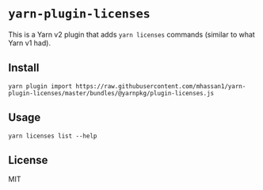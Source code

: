 # `yarn-plugin-licenses`

This is a Yarn v2 plugin that adds `yarn licenses` commands (similar to what Yarn v1 had).

## Install

```
yarn plugin import https://raw.githubusercontent.com/mhassan1/yarn-plugin-licenses/master/bundles/@yarnpkg/plugin-licenses.js
```

## Usage

```shell script
yarn licenses list --help
```

## License

MIT
